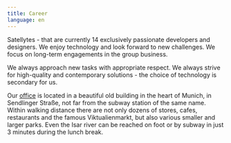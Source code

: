 ```yaml
---
title: Career
language: en
---
```


Satellytes - that are currently 14 exclusively passionate developers and designers. We enjoy technology and look forward to new challenges. We focus on long-term engagements in the group business.

We always approach new tasks with appropriate respect. We always strive for high-quality and contemporary solutions - the choice of technology is secondary for us.

Our [office](/office/) is located in a beautiful old building in the heart of Munich, in Sendlinger Straße, not far from the subway station of the same name. Within walking distance there are not only dozens of stores, cafes, restaurants and the famous Viktualienmarkt, but also various smaller and larger parks. Even the Isar river can be reached on foot or by subway in just 3 minutes during the lunch break.
